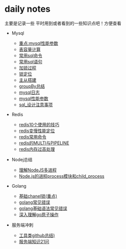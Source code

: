 # daily notes

主要是记录一些 平时用到或者看到的一些知识点吧！方便查看



* Mysql
    * [重点:mysql性能参数](/mysql/mysql性能参数.md)
    * [表容量计算](/mysql/表容量计算.md)
    * [常用sql命令](/mysql/常用sql命令.md)
    * [常用sql语句](/mysql/常用sql语句.md)
    * [加锁过程](/mysql/加锁过程.md)
    * [锁定位](/mysql/锁定位.md)
    * [主从搭建](/mysql/主从搭建.md)
    * [groupBy总结](/mysql/groupBy总结.md)
    * [mysql日志](/mysql/mysql日志.md)
    * [mysql性能参数](/mysql/mysql性能参数.md)
    * [sql_设计注意事项](/mysql/sql_设计注意事项.md)

* Redis
    * [redis10个使用的技巧](/redis/redis10个使用的技巧.md)
    * [redis变慢性能定位](/redis/redis变慢性能定位.md)
    * [redis常用命令](/redis/redis常用命令.md)
    * [redis的MULTI与PIPELINE](/redis/redis的MULTI与PIPELINE.md)
    * [redis内存过高处理](/redis/redis内存过高处理.md)

* Nodej总结
    * [理解NodeJS多进程](/nodejs/理解NodeJS多进程.md)
    * [Node.js的进程process模块和child_process](/nodejs/Node.js的进程process模块和child_process)

* Golang
    * [基础chanel锁(重点)](/golang/基础chanel锁.md)
    * [golang常见错误](/golang/golang常见错误.md)
    * [golang基础语法常见错误](/golang/golang基础语法常见错误.md)
    * [深入理解go原子操作](/golang/深入理解go原子操作.md)

* 服务端冲刺
    * [工具类github总结)](/server/工具类github总结.md)
    * [服务端知识21问](/server/服务端知识21问.md)



